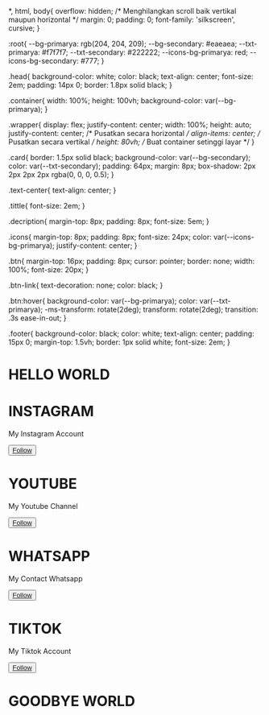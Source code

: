 <!DOCTYPE html>
<html lang="en">
  <head>
    <meta charset="UTF-8" />
    <meta name="viewport" content="width=device-width, initial-scale=1.0" />
    <title>Project</title>
    <link rel="stylesheet" href="design.css" />
    <link rel="preconnect" href="https://fonts.googleapis.com" />
    <link rel="preconnect" href="https://fonts.gstatic.com" crossorigin />
    <link
      href="https://fonts.googleapis.com/css2?family=Silkscreen:wght@400;700&display=swap"
      rel="stylesheet"
    />
    <link
      rel="stylesheet"
      href="https://cdnjs.cloudflare.com/ajax/libs/font-awesome/6.7.2/css/all.min.css"
      integrity="sha512-Evv84Mr4kqVGRNSgIGL/F/aIDqQb7xQ2vcrdIwxfjThSH8CSR7PBEakCr51Ck+w+/U6swU2Im1vVX0SVk9ABhg=="
      crossorigin="anonymous"
      referrerpolicy="no-referrer"
    />
    *,
html,
body{
  overflow: hidden; /* Menghilangkan scroll baik vertikal maupun horizontal */
  margin: 0;
  padding: 0;
  font-family: 'silkscreen', cursive;
}

:root{
  --bg-primarya: rgb(204, 204, 209);
  --bg-secondary: #eaeaea;
  --txt-primarya: #f7f7f7;
  --txt-secondary: #222222;
  --icons-bg-primarya: red;
  --icons-bg-secondary: #777;
}

.head{
  background-color: white;
  color: black;
  text-align: center;
  font-size: 2em;
  padding: 14px 0; 
  border: 1.8px solid black;
}

.container{
  width: 100%;
  height: 100vh;
  background-color: var(--bg-primarya);
}

.wrapper{
  display: flex;
  justify-content: center;
  width: 100%;
  height: auto;
  justify-content: center; /* Pusatkan secara horizontal */
  align-items: center; /* Pusatkan secara vertikal */
  height: 80vh; /* Buat container setinggi layar */
}

.card{
  border: 1.5px solid black;
  background-color: var(--bg-secondary);
  color: var(--txt-secondary);
  padding: 64px;
  margin: 8px;
  box-shadow: 2px 2px 2px 2px rgba(0, 0, 0, 0.5);
}

.text-center{
  text-align: center;
}

.tittle{
  font-size: 2em;
}

.decription{
  margin-top: 8px;
  padding: 8px;
  font-size: 5em;
}

.icons{
  margin-top: 8px;
  padding: 8px;
  font-size: 24px;
  color: var(--icons-bg-primarya);
  justify-content: center;
}

.btn{
  margin-top: 16px;
  padding: 8px;
  cursor: pointer;
  border: none;
  width: 100%;
  font-size: 20px;
}

.btn-link{
  text-decoration: none;
  color: black;
}

.btn:hover{
  background-color: var(--bg-primarya);
  color: var(--txt-primarya);
  -ms-transform: rotate(2deg);
  transform: rotate(2deg);
  transition: .3s ease-in-out;
}

.footer{
  background-color: black;
  color: white;
  text-align: center;
  padding: 15px 0;
  margin-top: 1.5vh;
  border: 1px solid white;
  font-size: 2em;
}
  </head>
  <body>
    <div>
      <h1 class="head">HELLO WORLD</h1>
    </div>
    <div class="container">
      <div class="wrapper">
        <div class="card text-center">
          <h1 class="title">INSTAGRAM</h1>
          <i class="fa-brands fa-instagram icons"></i>
          <p class="description">My Instagram Account</p>
          <button class="btn">
            <a
              href="https://www.instagram.com/hdrst24?igsh=MWlzeTU1dmp1cTc0Mg=="
              class="btn-link"
              >Follow</a
            >
          </button>
        </div>
        <div class="card text-center">
          <h1 class="title">YOUTUBE</h1>
          <i class="fa-brands fa-youtube icons"></i>
          <p class="description">My Youtube Channel</p>
          <button class="btn">
            <a href="https://www.youtube.com/@AN1MENIT" class="btn-link"
              >Follow</a
            >
          </button>
        </div>
        <div class="card text-center">
          <h1 class="title">WHATSAPP</h1>
          <i class="fa-brands fa-whatsapp icons"></i>
          <p class="description">My Contact Whatsapp</p>
          <button class="btn">
            <a href="hhttps://wa.me/qr/SYGWRLGKATUWF1" class="btn-link"
              >Follow</a
            >
          </button>
        </div>
        <div class="card text-center">
          <h1 class="title">TIKTOK</h1>
          <i class="fa-brands fa-tiktok icons"></i>
          <p class="description">My Tiktok Account</p>
          <button class="btn">
            <a href="http://tiktok.com/@hdrst24" class="btn-link">Follow</a>
          </button>
        </div>
      </div>
      <div>
        <h1 class="footer">GOODBYE WORLD</h1>
      </div>
    </div>
  </body>
</html>
